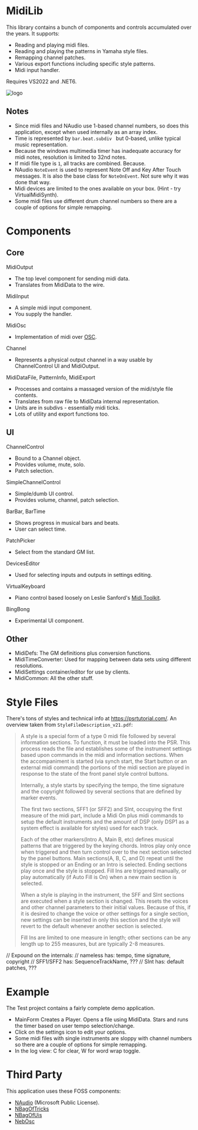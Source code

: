 # MidiLib

This library contains a bunch of components and controls accumulated over the years. It supports:
- Reading and playing midi files.
- Reading and playing the patterns in Yamaha style files.
- Remapping channel patches.
- Various export functions including specific style patterns.
- Midi input handler.

Requires VS2022 and .NET6.

![logo](felixui.png)


## Notes
- Since midi files and NAudio use 1-based channel numbers, so does this application, except when used internally as an array index.
- Time is represented by `bar.beat.subdiv ` but 0-based, unlike typical music representation.
- Because the windows multimedia timer has inadequate accuracy for midi notes, resolution is limited to 32nd notes.
- If midi file type is `1`, all tracks are combined. Because.
- NAudio `NoteEvent` is used to represent Note Off and Key After Touch messages. It is also the base class for `NoteOnEvent`. Not sure why it was done that way.
- Midi devices are limited to the ones available on your box. (Hint - try VirtualMidiSynth).
- Some midi files use different drum channel numbers so there are a couple of options for simple remapping.

# Components

## Core

MidiOutput
- The top level component for sending midi data.
- Translates from MidiData to the wire.

MidiInput
- A simple midi input component.
- You supply the handler.

MidiOsc
- Implementation of midi over [OSC](https://opensoundcontrol.stanford.edu).

Channel
- Represents a physical output channel in a way usable by ChannelControl UI and MidiOutput.

MidiDataFile, PatternInfo, MidiExport
- Processes and contains a massaged version of the midi/style file contents.
- Translates from raw file to MidiData internal representation.
- Units are in subdivs - essentially midi ticks.
- Lots of utility and export functions too.

## UI

ChannelControl
- Bound to a Channel object.
- Provides volume, mute, solo.
- Patch selection.

SimpleChannelControl
- Simple/dumb UI control.
- Provides volume, channel, patch selection.

BarBar, BarTime
- Shows progress in musical bars and beats.
- User can select time.

PatchPicker
- Select from the standard GM list.

DevicesEditor
- Used for selecting inputs and outputs in settings editing.

VirtualKeyboard
- Piano control based loosely on Leslie Sanford's [Midi Toolkit](https://github.com/tebjan/Sanford.Multimedia.Midi).

BingBong
- Experimental UI component.

## Other

- MidiDefs: The GM definitions plus conversion functions.
- MidiTimeConverter: Used for mapping between data sets using different resolutions.
- MidiSettings container/editor for use by clients.
- MidiCommon: All the other stuff.

# Style Files

There's tons of styles and technical info at https://psrtutorial.com/. An overview taken from `StyleFileDescription_v21.pdf`:

> A style is a special form of a type 0 midi file followed by several information sections. To function, it must be loaded into the PSR.
> This process reads the file and establishes some of the instrument settings based upon commands in the midi and information sections.
> When the accompaniment is started (via synch start, the Start button or an external midi command) the portions of the midi section are
> played in response to the state of the front panel style control buttons.
> 
> Internally, a style starts by specifying the tempo, the time signature and the copyright followed by several sections that are defined
> by marker events.
> 
> The first two sections, SFF1 (or SFF2) and SInt, occupying the first measure of the midi part, include a Midi On plus midi commands to
> setup the default instruments and the amount of DSP (only DSP1 as a system effect is available for styles) used for each track.
> 
> Each of the other markers(Intro A, Main B, etc) defines musical patterns that are triggered by the keying chords. Intros play only once
> when triggered and then turn control over to the next section selected by the panel buttons. Main sections(A, B, C, and D) repeat until
> the style is stopped or an Ending or an Intro is selected. Ending sections play once and the style is stopped. Fill Ins are triggered
> manually, or play automatically (if Auto Fill is On) when a new main section is selected.
> 
> When a style is playing in the instrument, the SFF and SInt sections are executed when a style section is changed. This resets the
> voices and other channel parameters to their initial values. Because of this, if it is desired to change the voice or other settings
> for a single section, new settings can be inserted in only this section and the style will revert to the default whenever another
> section is selected.
> 
> Fill Ins are limited to one measure in length; other sections can be any length up to 255 measures, but are typically 2-8 measures.


// Expound on the internals:
// nameless has: tempo, time signature, copyright
// SFF1/SFF2 has: SequenceTrackName, ???
// SInt has: default patches, ???



# Example

The Test project contains a fairly complete demo application.

- MainForm Creates a Player. Opens a file using MidiData. Stars and runs the timer based on user tempo selection/change.
- Click on the settings icon to edit your options.
- Some midi files with single instruments are sloppy with channel numbers so there are a couple of options for simple remapping.
- In the log view: C for clear, W for word wrap toggle.

# Third Party

This application uses these FOSS components:
- [NAudio](https://github.com/naudio/NAudio) (Microsoft Public License).
- [NBagOfTricks](https://github.com/cepthomas/NBagOfTricks/blob/main/README.md)
- [NBagOfUis](https://github.com/cepthomas/NBagOfUis/blob/main/README.md)
- [NebOsc](https://github.com/cepthomas/NebOsc/blob/main/README.md)

